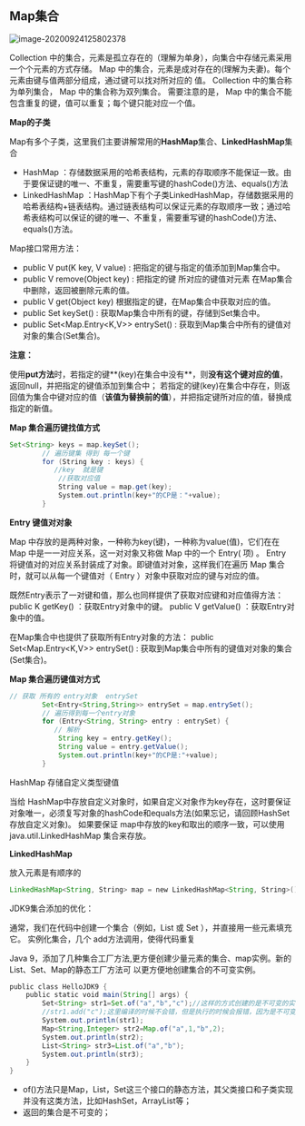 ## Map集合

![image-20200924125802378](https://i.loli.net/2020/10/10/hobJO4Qy73Pm6xT.png)

Collection 中的集合，元素是孤立存在的（理解为单身），向集合中存储元素采用一个个元素的方式存储。
Map 中的集合，元素是成对存在的(理解为夫妻)。每个元素由键与值两部分组成，通过键可以找对所对应的
值。
Collection 中的集合称为单列集合， Map 中的集合称为双列集合。
需要注意的是， Map 中的集合不能包含重复的键，值可以重复；每个键只能对应一个值。

**Map的子类**

Map有多个子类，这里我们主要讲解常用的**HashMap**集合、**LinkedHashMap**集合

+ HashMap ：存储数据采用的哈希表结构，元素的存取顺序不能保证一致。由于要保证键的唯一、不重复，需要重写键的hashCode()方法、equals()方法
+ LinkedHashMap ：HashMap下有个子类LinkedHashMap，存储数据采用的哈希表结构+链表结构。通过链表结构可以保证元素的存取顺序一致；通过哈希表结构可以保证的键的唯一、不重复，需要重写键的hashCode()方法、equals()方法。

Map接口常用方法：

+ public V put(K key, V value) : 把指定的键与指定的值添加到Map集合中。
+ public V remove(Object key) : 把指定的键 所对应的键值对元素 在Map集合中删除，返回被删除元素的值。
+ public V get(Object key) 根据指定的键，在Map集合中获取对应的值。
+ public Set<K> keySet() : 获取Map集合中所有的键，存储到Set集合中。
+ public Set<Map.Entry<K,V>> entrySet() : 获取到Map集合中所有的键值对对象的集合(Set集合)。

**注意：**

使用**put方法**时，若指定的键**(key)在集合中没有**，则**没有这个键对应的值**，返回null，并把指定的键值添加到集合中；
若指定的键(key)在集合中存在，则返回值为集合中键对应的值（**该值为替换前的值**），并把指定键所对应的值，替换成指定的新值。

**Map 集合遍历键找值方式**

```java
Set<String> keys = map.keySet();
        // 遍历键集 得到 每一个键
        for (String key : keys) {
           //key  就是键  
            //获取对应值
            String value = map.get(key);
            System.out.println(key+"的CP是："+value);
        } 
```

**Entry 键值对对象**

Map 中存放的是两种对象，一种称为key(键)，一种称为value(值)，它们在在 Map 中是一一对应关系，这一对对象又称做 Map 中的一个 Entry( 项) 。 Entry 将键值对的对应关系封装成了对象。即键值对对象，这样我们在遍历 Map 集合时，就可以从每一个键值对（ Entry ）对象中获取对应的键与对应的值。

既然Entry表示了一对键和值，那么也同样提供了获取对应键和对应值得方法：
public K getKey() ：获取Entry对象中的键。
public V getValue() ：获取Entry对象中的值。

在Map集合中也提供了获取所有Entry对象的方法：
public Set<Map.Entry<K,V>> entrySet() : 获取到Map集合中所有的键值对对象的集合(Set集合)。

**Map 集合遍历键值对方式**

```java
// 获取 所有的 entry对象  entrySet
        Set<Entry<String,String>> entrySet = map.entrySet();
        // 遍历得到每一个entry对象
        for (Entry<String, String> entry : entrySet) {
           // 解析  
            String key = entry.getKey();
            String value = entry.getValue(); 
            System.out.println(key+"的CP是:"+value);
        }
```

HashMap 存储自定义类型键值

当给 HashMap中存放自定义对象时，如果自定义对象作为key存在，这时要保证对象唯一，必须复写对象的hashCode和equals方法(如果忘记，请回顾HashSet存放自定义对象)。
如果要保证 map中存放的key和取出的顺序一致，可以使用 java.util.LinkedHashMap 集合来存放。

**LinkedHashMap**

放入元素是有顺序的

```java
LinkedHashMap<String, String> map = new LinkedHashMap<String, String>();
```

JDK9集合添加的优化：

通常，我们在代码中创建一个集合（例如，List 或 Set ），并直接用一些元素填充它。 实例化集合，几个 add方法调用，使得代码重复

Java 9，添加了几种集合工厂方法,更方便创建少量元素的集合、map实例。新的List、Set、Map的静态工厂方法可
以更方便地创建集合的不可变实例。

```java
public class HelloJDK9 { 
    public static void main(String[] args) { 
        Set<String> str1=Set.of("a","b","c");//这样的方式创建的是不可变的实例 
        //str1.add("c");这里编译的时候不会错，但是执行的时候会报错，因为是不可变的集合 
        System.out.println(str1); 
        Map<String,Integer> str2=Map.of("a",1,"b",2); 
        System.out.println(str2); 
        List<String> str3=List.of("a","b"); 
        System.out.println(str3); 
    } 
}
```

+ of()方法只是Map，List，Set这三个接口的静态方法，其父类接口和子类实现并没有这类方法，比如HashSet，ArrayList等；
+ 返回的集合是不可变的；